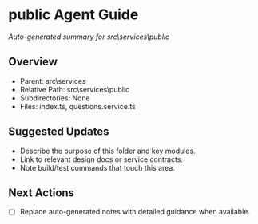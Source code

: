 ﻿# public Agent Guide
*Auto-generated summary for src\services\public*

## Overview
- Parent: src\services
- Relative Path: src\services\public
- Subdirectories: None
- Files: index.ts, questions.service.ts

## Suggested Updates
- Describe the purpose of this folder and key modules.
- Link to relevant design docs or service contracts.
- Note build/test commands that touch this area.

## Next Actions
- [ ] Replace auto-generated notes with detailed guidance when available.
